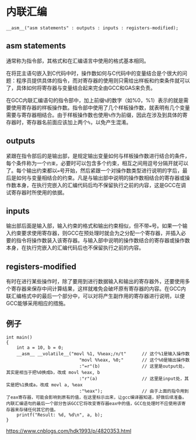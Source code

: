 # 内联汇编

```
__asm__("asm statements" : outputs : inputs : registers-modified);
```

## asm statements

通常称为指令部，其格式和在汇编语言中使用的格式基本相同。


在将芘主语句嵌入到C代码中时，操作数如何与C代码中的变量结合是个很大的问题：程序员提供具体的指令，而对寄存器的使用则只需给出样板和约束条件就可以了，具体如何将寄存器与变量结合起来完全由GCC和GAS来负责。

在GCC内联汇编语句的指令部中，加上前缀`%`的数字（如%0，%1）表示的就是需要使用寄存器的样板操作数。指令部中使用了几个样板操作数，就表明有几个变量需要与寄存器相结合。由于样板操作数也使用`%`作为前缀，因此在涉及到具体的寄存器时，寄存器名前面应该加上两个`%`，以免产生混淆。

## outputs

紧跟在指令部后的是输出部，是规定输出变量如何与样板操作数进行结合的条件，每个条件称为一个`约束`，必要时可以包含多个约束，相互之间用逗号分隔开就可以了。每个输出约束都以`=`号开始，然后紧跟一个对操作数类型进行说明的字后，最后是如何与变量相结合的约束。凡是与输出部中说明的操作数相结合的寄存器或操作数本身，在执行完嵌入的汇编代码后均不保留执行之前的内容，这是GCC在调试寄存器时所使用的依据。




## inputs

输出部后面是输入部，输入约束的格式和输出约束相似，但不带`=`号。如果一个输入约束要求使用寄存器，则GCC在预处理时就会为之分配一个寄存器，并插入必要的指令将操作数装入该寄存器。与输入部中说明的操作数结合的寄存器或操作数本身，在执行完嵌入的汇编代码后也不保留执行之前的内容。


## registers-modified

有时在进行某些操作时，除了要用到进行数据输入和输出的寄存器外，还要使用多个寄存器来保存中间计算结果，这样就难免会破坏原有寄存器的内容。在GCC内联汇编格式中的最后一个部分中，可以对将产生副作用的寄存器进行说明，以便GCC能够采用相应的措施。


## 例子

```
int main()
{
    int a = 10, b = 0;
    __asm__ __volatile__("movl %1, %%eax;/n/t"      // 这个%1是输入操作数
                            "movl %%eax, %0;"       // 这个%0是输出操作数
                            :"=r"(b)                // 这里是output处，其实是相当于把%0换成b，改成 movl %eax, b
                            :"r"(a)                 // 这里是input处，其实是把%1换成a，改成 movl a, %eax
                            :"%eax");               // 由于上面的指令用到了eax寄存器，可能会影响到原有的值，在这里标示出来，让gcc编译器知道，好做后续准备。内联汇编语句的最后一个部分告诉GCC它将改变寄存器eax中的值，GCC在处理时不应使用该寄存器来存储任何其它的值。
    printf("Result: %d, %d\n", a, b);
}
```

https://www.cnblogs.com/hdk1993/p/4820353.html

